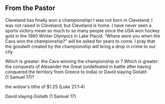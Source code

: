 <head>
<meta charset="utf-8">
<title>From the Pastor (06/2016)</title>
</head>

## From the Pastor

Cleveland has finally won a championship!
I was not born in Cleveland; I was not raised in Cleveland; but Cleveland is home.
I have never seen a sports victory mean so much to so many people since the USA won hockey gold in the 1980 Winter Olympics in Lake Placid.
“Where were you when the Cavs won the championship?” will be asked for years to come.
I pray that the goodwill created by the championship will bring a drop in crime to our city.

Which is greater: the Cavs winning the championship or ?
Which is greater: the conquests of Alexander the Great (undefeated in battle after having conquered the territory from Greece to India) or David slaying Goliath (1 Samuel 17)?

the widow's tithe of $1.25 (Luke 21:1‑4)

David slaying Goliath (1 Samuel 17)
